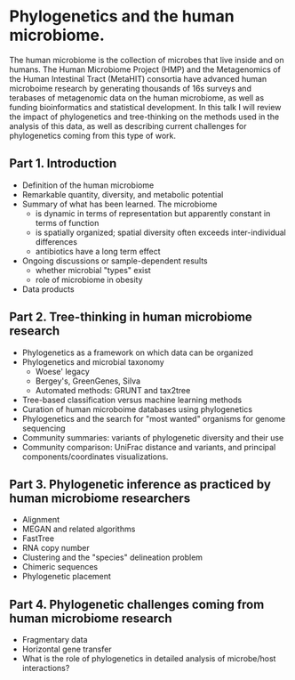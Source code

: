 # Phylogenetics and the human microbiome.

The human microbiome is the collection of microbes that live inside and on humans.
The Human Microbiome Project (HMP) and the Metagenomics of the Human Intestinal Tract (MetaHIT) consortia have advanced human microboime research by generating thousands of 16s surveys and terabases of metagenomic data on the human microbiome, as well as funding bioinformatics and statistical development.
In this talk I will review the impact of phylogenetics and tree-thinking on the methods used in the analysis of this data, as well as describing current challenges for phylogenetics coming from this type of work.

## Part 1. Introduction

* Definition of the human microbiome
* Remarkable quantity, diversity, and metabolic potential
* Summary of what has been learned. The microbiome
    * is dynamic in terms of representation but apparently constant in terms of function
    * is spatially organized; spatial diversity often exceeds inter-individual differences
    * antibiotics have a long term effect
* Ongoing discussions or sample-dependent results
    * whether microbial "types" exist
    * role of microbiome in obesity
* Data products

## Part 2. Tree-thinking in human microbiome research

* Phylogenetics as a framework on which data can be organized
* Phylogenetics and microbial taxonomy
    * Woese' legacy
    * Bergey's, GreenGenes, Silva
    * Automated methods: GRUNT and tax2tree
* Tree-based classification versus machine learning methods
* Curation of human microboime databases using phylogenetics
* Phylogenetics and the search for "most wanted" organisms for genome sequencing
* Community summaries: variants of phylogenetic diversity and their use
* Community comparison: UniFrac distance and variants, and principal components/coordinates visualizations.

## Part 3. Phylogenetic inference as practiced by human microbiome researchers

* Alignment
* MEGAN and related algorithms
* FastTree
* RNA copy number
* Clustering and the "species" delineation problem
* Chimeric sequences
* Phylogenetic placement

## Part 4. Phylogenetic challenges coming from human microbiome research

* Fragmentary data
* Horizontal gene transfer
* What is the role of phylogenetics in detailed analysis of microbe/host interactions?
